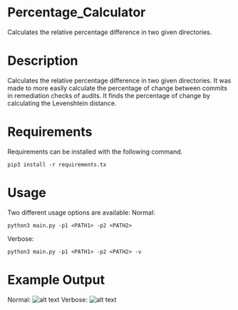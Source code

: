 # Percentage_Calculator
Calculates the relative percentage difference in two given directories.

# Description
Calculates the relative percentage difference in two given directories. It was made to more easily calculate the percentage of change between commits in remediation checks of audits. It finds the percentage of change by calculating the Levenshtein distance.

# Requirements
Requirements can be installed with the following command.
```
pip3 install -r requirements.tx
```

# Usage 
Two different usage options are available:
Normal:
```
python3 main.py -p1 <PATH1> -p2 <PATH2>
```
Verbose:
```
python3 main.py -p1 <PATH1> -p2 <PATH2> -v
```
# Example Output
Normal:
![alt text](https://github.com/hknio/Percentage_Calculator/blob/7f18c0b770ac7fd19cefbbcea200c3bb4faf7901/Screenshots/Screen%20Shot%202022-04-21%20at%2022.12.56.png)
Verbose:
![alt text](https://github.com/hknio/Percentage_Calculator/blob/7f18c0b770ac7fd19cefbbcea200c3bb4faf7901/Screenshots/Screen%20Shot%202022-04-21%20at%2022.13.06.png)
